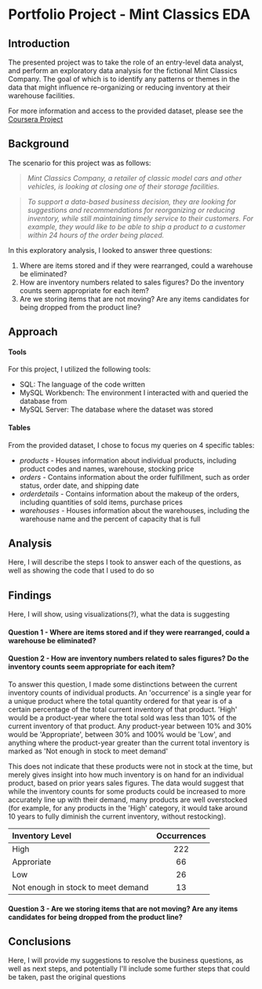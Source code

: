 # Portfolio Project - Mint Classics EDA

## Introduction
The presented project was to take the role of an entry-level data analyst, and perform an exploratory data analysis for the fictional Mint Classics Company. The goal of which is to
identify any patterns or themes in the data that might influence re-organizing or reducing inventory at their warehouse facilities. 

For more information and access to the provided dataset, please see the [Coursera Project](https://www.coursera.org/projects/showcase-analyze-data-model-car-database-mysql-workbench)

## Background
The scenario for this project was as follows:

>_Mint Classics Company, a retailer of classic model cars and other vehicles, is looking at closing one of their storage facilities._

>_To support a data-based business decision, they are looking for suggestions and recommendations for reorganizing or reducing inventory,
>while still maintaining timely service to their customers. For example, they would like to be able to ship a product to a customer within 24 hours of the order being placed._

In this exploratory analysis, I looked to answer three questions:

1) Where are items stored and if they were rearranged, could a warehouse be eliminated?
2) How are inventory numbers related to sales figures? Do the inventory counts seem appropriate for each item?
3) Are we storing items that are not moving? Are any items candidates for being dropped from the product line?

## Approach

#### Tools
For this project, I utilized the following tools:
- SQL: The language of the code written
- MySQL Workbench: The environment I interacted with and queried the database from
- MySQL Server: The database where the dataset was stored

#### Tables
From the provided dataset, I chose to focus my queries on 4 specific tables:
- _products_ - Houses information about individual products, including product codes and names, warehouse, stocking price
- _orders_ - Contains information about the order fulfillment, such as order status, order date, and shipping date
- _orderdetails_ - Contains information about the makeup of the orders, including quantities of sold items, purchase prices
- _warehouses_ - Houses information about the warehouses, including the warehouse name and the percent of capacity that is full

## Analysis
Here, I will describe the steps I took to answer each of the questions, as well as showing the code that I used to do so

## Findings
Here, I will show, using visualizations(?), what the data is suggesting

#### Question 1 - Where are items stored and if they were rearranged, could a warehouse be eliminated?

#### Question 2 - How are inventory numbers related to sales figures? Do the inventory counts seem appropriate for each item?

To answer this question, I made some distinctions between the current inventory counts of individual products. An 'occurrence' is a single year for a unique product where the total quantity ordered for that year is of a certain percentage of the total current inventory of that product.  'High' would be a product-year where the total sold was less than 10% of the current inventory of that product. Any product-year between 10% and 30% would be 'Appropriate', between 30% and 100% would be 'Low', and anything where the product-year greater than the current total inventory is marked as 'Not enough in stock to meet demand'

This does not indicate that these products were not in stock at the time, but merely gives insight into how much inventory is on hand for an individual product, based on prior years sales figures. The data would suggest that while the inventory counts for some products could be increased to more accurately line up with their demand, many products are well overstocked (for example, for any products in the 'High' category, it would take around 10 years to fully diminish the current inventory, without restocking).

| Inventory Level | Occurrences |
|:---|:---:|
|High|222|
|Approriate|66|
|Low|26|
|Not enough in stock to meet demand|13|



#### Question 3 - Are we storing items that are not moving? Are any items candidates for being dropped from the product line?

## Conclusions
Here, I will provide my suggestions to resolve the business questions, as well as next steps, and potentially I'll include some further steps that could be taken, past the original questions
